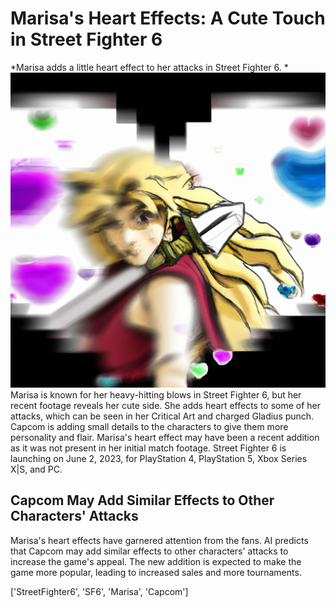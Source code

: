 # Marisa's Heart Effects: A Cute Touch in Street Fighter 6
*Marisa adds a little heart effect to her attacks in Street Fighter 6. *
![Image](image.jpg) 
Marisa is known for her heavy-hitting blows in Street Fighter 6, but her recent footage reveals her cute side. She adds heart effects to some of her attacks, which can be seen in her Critical Art and charged Gladius punch. Capcom is adding small details to the characters to give them more personality and flair. Marisa's heart effect may have been a recent addition as it was not present in her initial match footage. Street Fighter 6 is launching on June 2, 2023, for PlayStation 4, PlayStation 5, Xbox Series X|S, and PC.

## Capcom May Add Similar Effects to Other Characters' Attacks
Marisa's heart effects have garnered attention from the fans. AI predicts that Capcom may add similar effects to other characters' attacks to increase the game's appeal. The new addition is expected to make the game more popular, leading to increased sales and more tournaments. 

['StreetFighter6', 'SF6', 'Marisa', 'Capcom']